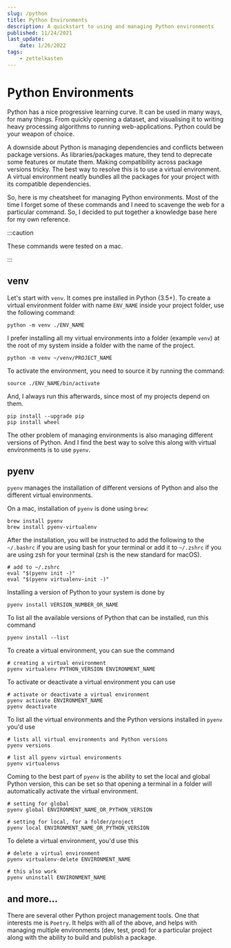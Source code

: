 ```yaml
---
slug: /python
title: Python Environments
description: A quickstart to using and managing Python environments
published: 11/24/2021
last_update:
    date: 1/26/2022
tags:
    - zettelkasten
---
```


# Python Environments

Python has a nice progressive learning curve. It can be used in many ways, for many things. From quickly opening a dataset, and visualising it to writing heavy processing algorithms to running web-applications. Python could be your weapon of choice.

A downside about Python is managing dependencies and conflicts between package versions. As libraries/packages mature, they tend to deprecate some features or mutate them. Making compatibility across package versions tricky. The best way to resolve this is to use a virtual environment. A virtual environment neatly bundles all the packages for your project with its compatible dependencies.

So, here is my cheatsheet for managing Python environments. Most of the time I forget some of these commands and I need to scavenge the web for a particular command. So, I decided to put together a knowledge base here for my own reference.

:::caution

These commands were tested on a mac.

:::

## venv

Let's start with `venv`. It comes pre installed in Python (3.5+). To create a virtual environment folder with name `ENV_NAME` inside your project folder, use the following command:

```shell
python -m venv ./ENV_NAME
```

I prefer installing all my virtual environments into a folder (example `venv`) at the root of my system inside a folder with the name of the project.

```shell
python -m venv ~/venv/PROJECT_NAME
```

To activate the environment, you need to source it by running the command:

```shell
source ./ENV_NAME/bin/activate
```

And, I always run this afterwards, since most of my projects depend on them.

```shell
pip install --upgrade pip
pip install wheel
```

The other problem of managing environments is also managing different versions of Python. And I find the best way to solve this along with virtual environments is to use `pyenv`.

## pyenv

`pyenv` manages the installation of different versions of Python and also the different virtual environments.

On a mac, installation of `pyenv` is done using `brew`:

```shell
brew install pyenv
brew install pyenv-virtualenv
```

After the installation, you will be instructed to add the following to the `~/.bashrc` if you are using bash for your terminal or add it to `~/.zshrc` if you are using zsh for your terminal (zsh is the new standard for macOS).

```shell
# add to ~/.zshrc
eval "$(pyenv init -)"
eval "$(pyenv virtualenv-init -)"
```

Installing a version of Python to your system is done by

```shell
pyenv install VERSION_NUMBER_OR_NAME
```

To list all the available versions of Python that can be installed, run this command

```shell
pyenv install --list
```

To create a virtual environment, you can sue the command

```shell
# creating a virtual environment
pyenv virtualenv PYTHON_VERSION ENVIRONMENT_NAME
```

To activate or deactivate a virtual environment you can use

```shell
# activate or deactivate a virtual environment
pyenv activate ENVIRONMENT_NAME
pyenv deactivate
```

To list all the virtual environments and the Python versions installed in `pyenv` you'd use

```shell
# lists all virtual environments and Python versions
pyenv versions

# list all pyenv virtual environments
pyenv virtualenvs
```

Coming to the best part of `pyenv` is the ability to set the local and global Python version, this can be set so that opening a terminal in a folder will automatically activate the virtual environment.

```shell
# setting for global
pyenv global ENVIRONMENT_NAME_OR_PYTHON_VERSION

# setting for local, for a folder/project
pyenv local ENVIRONMENT_NAME_OR_PYTHON_VERSION
```

To delete a virtual environment, you'd use this

```shell
# delete a virtual environment
pyenv virtualenv-delete ENVIRONMENT_NAME

# this also work
pyenv uninstall ENVIRONMENT_NAME
```

## and more...

There are several other Python project management tools. One that interests me is `Poetry`. It helps with all of the above, and helps with managing multiple environments (dev, test, prod) for a particular project along with the ability to build and publish a package.
